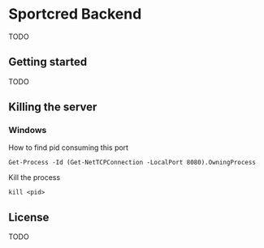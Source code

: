 
# Sportcred Backend

TODO

## Getting started

TODO

## Killing the server

### Windows

How to find pid consuming this port 
    
    Get-Process -Id (Get-NetTCPConnection -LocalPort 8080).OwningProcess

Kill the process
    
    kill <pid>


## License 

TODO
